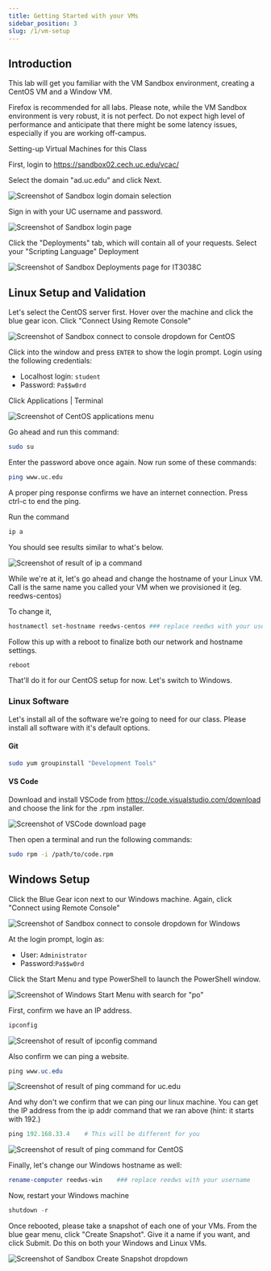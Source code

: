 ```yaml
---
title: Getting Started with your VMs
sidebar_position: 3
slug: /1/vm-setup
---
```


## Introduction

This lab will get you familiar with the VM Sandbox environment, creating a CentOS VM and a Window VM.

Firefox is recommended for all labs. Please note, while the VM Sandbox environment is very robust, it is not perfect. Do not expect high level of performance and anticipate that there might be some latency issues, especially if you are working off-campus.

Setting-up Virtual Machines for this Class

First, login to <https://sandbox02.cech.uc.edu/vcac/>

Select the domain "ad.uc.edu" and click Next.

![Screenshot of Sandbox login domain selection](/img/week-1/sandbox/1-login-1.png)

Sign in with your UC username and password.

![Screenshot of Sandbox login page](/img/week-1/sandbox/2-login-2.png)

Click the "Deployments" tab, which will contain all of your requests. Select your "Scripting Language" Deployment

![Screenshot of Sandbox Deployments page for IT3038C](/img/week-1/sandbox/3-deployments.png)

## Linux Setup and Validation

Let's select the CentOS server first. Hover over the machine and click the blue gear icon. Click "Connect Using Remote Console"

![Screenshot of Sandbox connect to console dropdown for CentOS](/img/week-1/sandbox/4-connect-console-centos.png)

Click into the window and press `ENTER` to show the login prompt.
Login using the following credentials:

- Localhost login: `student`
- Password: `Pa$$w0rd`

Click Applications | Terminal

![Screenshot of CentOS applications menu](/img/week-1/centos/1-apps-menu.png)

Go ahead and run this command:

```bash
sudo su
```

Enter the password above once again.
Now run some of these commands:

```bash
ping www.uc.edu
```

A proper ping response confirms we have an internet connection. Press ctrl-c to end the ping.

Run the command

```bash
ip a
```

You should see results similar to what's below.

![Screenshot of result of ip a command](/img/week-1/centos/2-terminal-ip-cmd.png)

While we're at it, let's go ahead and change the hostname of your Linux VM. Call is the same name you called your VM when we provisioned it (eg. reedws-centos)

To change it,

```bash
hostnamectl set-hostname reedws-centos ### replace reedws with your username
```

Follow this up with a reboot to finalize both our network and hostname settings.

```bash
reboot
```

That'll do it for our CentOS setup for now. Let's switch to Windows.

### Linux Software

Let's install all of the software we're going to need for our class. Please install all software with it's default options.

#### Git

```bash
sudo yum groupinstall "Development Tools"
```

#### VS Code

Download and install VSCode from <https://code.visualstudio.com/download> and choose the link for the .rpm installer.

![Screenshot of VSCode download page](images/linux-vscode-download.png)

Then open a terminal and run the following commands:

```bash
sudo rpm -i /path/to/code.rpm
```

## Windows Setup

Click the Blue Gear icon next to our Windows machine. Again, click "Connect using Remote Console"

![Screenshot of Sandbox connect to console dropdown for Windows](/img/week-1/sandbox/5-connect-console-win.png)

At the login prompt, login as:

- User: `Administrator`
- Password:`Pa$$w0rd`

Click the Start Menu and type PowerShell to launch the PowerShell window.

![Screenshot of Windows Start Menu with search for "po"](/img/week-1/windows/1-start-menu-powershell.png)

First, confirm we have an IP address.

```powershell
ipconfig
```

![Screenshot of result of ipconfig command](/img/week-1/windows/2-ipconfig-cmd.png)

Also confirm we can ping a website.

```powershell
ping www.uc.edu
 ```

![Screenshot of result of ping command for uc.edu](/img/week-1/windows/3-ping-uc-cmd.png)

And why don't we confirm that we can ping our linux machine. You can get the IP address from the ip addr command that we ran above (hint: it starts with 192.)

```powershell
ping 192.168.33.4    # This will be different for you
```

![Screenshot of result of ping command for CentOS](/img/week-1/windows/4-ping-centos-cmd.png)

Finally, let's change our Windows hostname as well:

```powershell
rename-computer reedws-win    ### replace reedws with your username
```

Now, restart your Windows machine

```powershell
shutdown -r
```

Once rebooted, please take a snapshot of each one of your VMs. From the blue gear menu, click "Create Snapshot". Give it a name if you want, and click Submit. Do this on both your Windows and Linux VMs.

![Screenshot of Sandbox Create Snapshot dropdown](/img/week-1/sandbox/6-create-snapshot.png)
